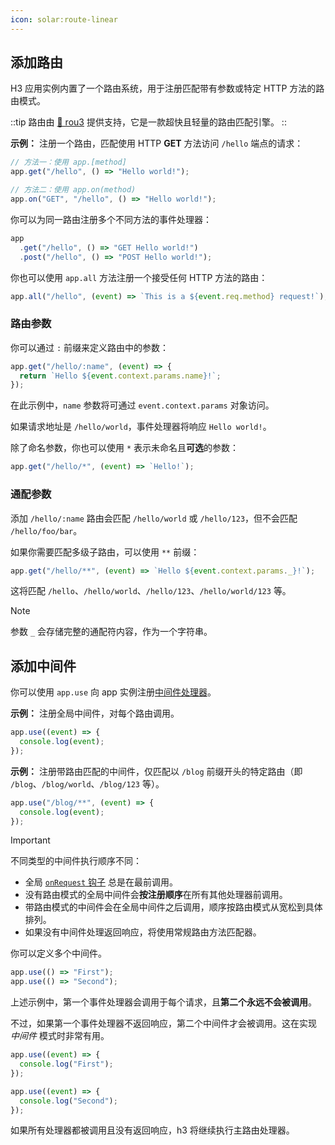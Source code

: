 ```yaml
---
icon: solar:route-linear
---
```


## 添加路由

H3 应用实例内置了一个路由系统，用于注册匹配带有参数或特定 HTTP 方法的路由模式。

::tip
路由由 [🌳 rou3](https://github.com/unjs/rou3) 提供支持，它是一款超快且轻量的路由匹配引擎。
::

**示例：** 注册一个路由，匹配使用 HTTP **GET** 方法访问 `/hello` 端点的请求：

```js
// 方法一：使用 app.[method]
app.get("/hello", () => "Hello world!");

// 方法二：使用 app.on(method)
app.on("GET", "/hello", () => "Hello world!");
```

你可以为同一路由注册多个不同方法的事件处理器：

```js
app
  .get("/hello", () => "GET Hello world!")
  .post("/hello", () => "POST Hello world!");
```

你也可以使用 `app.all` 方法注册一个接受任何 HTTP 方法的路由：

```js
app.all("/hello", (event) => `This is a ${event.req.method} request!`);
```

### 路由参数

你可以通过 `:` 前缀来定义路由中的参数：

```js
app.get("/hello/:name", (event) => {
  return `Hello ${event.context.params.name}!`;
});
```

在此示例中，`name` 参数将可通过 `event.context.params` 对象访问。

如果请求地址是 `/hello/world`，事件处理器将响应 `Hello world!`。

除了命名参数，你也可以使用 `*` 表示未命名且**可选**的参数：

```js
app.get("/hello/*", (event) => `Hello!`);
```

### 通配参数

添加 `/hello/:name` 路由会匹配 `/hello/world` 或 `/hello/123`，但不会匹配 `/hello/foo/bar`。

如果你需要匹配多级子路由，可以使用 `**` 前缀：

```js
app.get("/hello/**", (event) => `Hello ${event.context.params._}!`);
```

这将匹配 `/hello`、`/hello/world`、`/hello/123`、`/hello/world/123` 等。

> [!NOTE]
> 参数 `_` 会存储完整的通配符内容，作为一个字符串。

## 添加中间件

你可以使用 `app.use` 向 app 实例注册[中间件处理器](/guide/handler#middleware-handlers)。

**示例：** 注册全局中间件，对每个路由调用。

```js
app.use((event) => {
  console.log(event);
});
```

**示例：** 注册带路由匹配的中间件，仅匹配以 `/blog` 前缀开头的特定路由（即 `/blog`、`/blog/world`、`/blog/123` 等）。

```js
app.use("/blog/**", (event) => {
  console.log(event);
});
```

> [!IMPORTANT]
> 不同类型的中间件执行顺序不同：
>
> - 全局 [`onRequest` 钩子](/guide/app#h3-app-options) 总是在最前调用。
> - 没有路由模式的全局中间件会**按注册顺序**在所有其他处理器前调用。
> - 带路由模式的中间件会在全局中间件之后调用，顺序按路由模式从宽松到具体排列。
> - 如果没有中间件处理返回响应，将使用常规路由方法匹配器。

你可以定义多个中间件。

```js
app.use(() => "First");
app.use(() => "Second");
```

上述示例中，第一个事件处理器会调用于每个请求，且**第二个永远不会被调用**。

不过，如果第一个事件处理器不返回响应，第二个中间件才会被调用。这在实现 _中间件_ 模式时非常有用。

```js
app.use((event) => {
  console.log("First");
});

app.use((event) => {
  console.log("Second");
});
```

如果所有处理器都被调用且没有返回响应，h3 将继续执行主路由处理器。